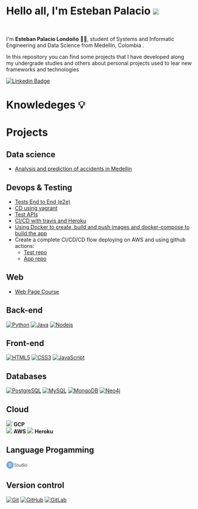 # Hello all, I'm Esteban Palacio  <img src="https://media.giphy.com/media/hvRJCLFzcasrR4ia7z/giphy.gif" width="25px">
<a href="https://discord.gg/XTW52Kt"> </a>

<br /> 

I'm **Esteban Palacio Londoño** 🤵🏻, student of Systems and Informatic Engineering and Data Science from Medellín, Colombia . 

In this repository you can find some projects that I have developed along my undergrade studies and others about personal projects used to lear new frameworks and technologies

[![Linkedin Badge](https://img.shields.io/badge/-Esteban%20Palacio-blue?style=flat-square&logo=Linkedin&logoColor=white&link=https://www.linkedin.com/in/estebanpalaciol)](https://www.linkedin.com/in/estebanpalaciol/)

# Knowledeges 💡


# Projects

## Data science 
- [Analysis and prediction of accidents in Medellin](https://github.com/Epalaciol/TAE-2020)

## Devops & Testing 
- [Tests End to End (e2e)](https://github.com/Epalaciol/protractor-workshop-2021)
- [CD using vagrant](https://github.com/Epalaciol/praxis-homework-2)
- [Test APIs](https://github.com/Epalaciol/workshop-api-testing-js)
- [CI/CD with travis and Heroku](https://github.com/Epalaciol/Praxis-Homework-4)
- [Using Docker to create, build and push images and docker-compose to build the app](https://github.com/Epalaciol/vuego-demoapp)
- Create a complete CI/CD/CD flow deploying on AWS and using github actions: 
   - [Test repo](https://github.com/Epalaciol/atsea_shop_test)
   - [App repo](https://github.com/Daniela-git/atsea-sample-shop-app)

## Web
- [Web Page Course](https://github.com/Epalaciol/HTML-CSS-and-Javascript-for-Web-Developers)

## Back-end

[![Python](https://img.shields.io/badge/-Python-white?style=flat-square&logo=python&link=https://github.com/Epalaciol/)](https://github.com/Epalaciol/)
[![Java](https://img.shields.io/badge/-Java-black?style=flat-square&logo=Java&link=https://github.com/Epalaciol/)](https://github.com/Epalaciol/)
[![Nodejs](https://img.shields.io/badge/-Node.js-339933?style=flat-square&logo=Node.js&logoColor=white&link=https://github.com/Epalaciol/)](https://github.com/Epalaciol/)

## Front-end

[![HTML5](https://img.shields.io/badge/-HTML5-E34F26?style=flat-square&logo=html5&logoColor=white&link=https://github.com/Epalaciol/)](https://github.com/Epalaciol/)
[![CSS3](https://img.shields.io/badge/-CSS3-1572B6?style=flat-square&logo=css3&link=https://github.com/Epalaciol/)](https://github.com/Epalaciol/)
[![JavaScript](https://img.shields.io/badge/-JavaScript-black?style=flat-square&logo=javascript&link=https://github.com/Epalaciol/)](https://github.com/Epalaciol/)

## Databases 

[![PostgreSQL](https://img.shields.io/badge/-PostgreSQL-336791?style=flat-square&logo=postgresql&link=https://github.com/Epalaciol/)](https://github.com/Epalaciol/)
[![MySQL](https://img.shields.io/badge/-MySQL-4479A1?style=flat-square&logo=mysql&logoColor=white&link=https://github.com/Epalaciol/)](https://github.com/Epalaciol/)
[![MongoDB](https://img.shields.io/badge/-MongoDB-white?style=flat-square&logo=mongodb&link=https://github.com/Epalaciol/)](https://github.com/Epalaciol/)
[![Neo4j](https://img.shields.io/badge/-Neo4j-white?style=flat-square&logo=neo4j&link=https://github.com/Epalaciol/)](https://github.com/Epalaciol/)

## Cloud
<img height="25" src="https://www.vectorlogo.zone/logos/google_cloud/google_cloud-icon.svg"> **GCP**   
<img height= "25" src="https://upload.wikimedia.org/wikipedia/commons/thumb/9/93/Amazon_Web_Services_Logo.svg/1280px-Amazon_Web_Services_Logo.svg.png"> **AWS**
<img height= "25" src="https://cdn.freebiesupply.com/logos/large/2x/heroku-logo-png-transparent.png"> **Heroku**

## Language Progamming

<img height="20" src="https://github.com/namadoa/analytical-foundations/blob/main/Rstudio.svg">

## Version control
[![Git](https://img.shields.io/badge/-Git-black?style=flat-square&logo=git&link=https://github.com/Epalaciol/)](https://github.com/Epalaciol/)
[![GitHub](https://img.shields.io/badge/-GitHub-181717?style=flat-square&logo=github&link=https://github.com/Epalaciol/)](https://github.com/Epalaciol/)
[![GitLab](https://img.shields.io/badge/-GitLab-black?style=flat-square&logo=gitlab&link=https://github.com/Epalaciol/)](https://github.com/Epalaciol/)


